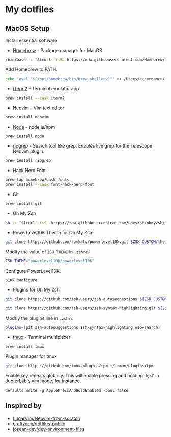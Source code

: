 # My dotfiles

## MacOS Setup

Install essential software

- [Homebrew](https://brew.sh/) - Package manager for MacOS

```bash
/bin/bash -c "$(curl -fsSL https://raw.githubusercontent.com/Homebrew/install/HEAD/install.sh)"
```

Add Homebrew to PATH.

```bash
echo 'eval "$(/opt/homebrew/bin/brew shellenv)"' >> /Users/<username>/.zshrc
```

- [iTerm2](https://formulae.brew.sh/cask/iterm2) - Terminal emulator app

```bash
brew install --cask iterm2
```

- [Neovim](https://formulae.brew.sh/formula/neovim) - Vim text editor

```bash
brew install neovim
```

- [Node](https://formulae.brew.sh/formula/node) - node.js/npm

```bash
brew install node
```

- [ripgrep](https://formulae.brew.sh/formula/ripgrep) - Search tool like grep. Enables live grep for the Telescope Neovim plugin.

```bash
brew install ripgrep
```

- Hack Nerd Font

```bash
brew tap homebrew/cask-fonts
brew install --cask font-hack-nerd-font
```

- Git

```bash
brew install git
```

- Oh My Zsh

```bash
sh -c "$(curl -fsSL https://raw.githubusercontent.com/ohmyzsh/ohmyzsh/master/tools/install.sh)"
```

- PowerLevel10K Theme for Oh My Zsh

```bash
git clone https://github.com/romkatv/powerlevel10k.git $ZSH_CUSTOM/themes/powerlevel10k
```

Modify the value of `ZSH_THEME` in `.zshrc`.

```bash
ZSH_THEME="powerlevel10k/powerlevel10k"
```

Configure PowerLevel10K.

```bash
p10k configure
```

- Plugins for Oh My Zsh

```bash
git clone https://github.com/zsh-users/zsh-autosuggestions ${ZSH_CUSTOM:-~/.oh-my-zsh/custom}/plugins/zsh-autosuggestions
```

```bash
git clone https://github.com/zsh-users/zsh-syntax-highlighting.git ${ZSH_CUSTOM:-~/.oh-my-zsh/custom}/plugins/zsh-syntax-highlighting
```

Modfiy the plugins line in `.zshrc`

```bash
plugins=(git zsh-autosuggestions zsh-syntax-highlighting web-search)
```

- [tmux](https://formulae.brew.sh/formula/tmux) - Terminal multiplexer

```bash
brew install tmux
```

Plugin manager for tmux

```bash
git clone https://github.com/tmux-plugins/tpm ~/.tmux/plugins/tpm
```

Enable key repeats globally. This will enable pressing and holding 'hjkl' in JupterLab's vim mode, for instance.

```
defaults write -g ApplePressAndHoldEnabled -bool false
```

## Inspired by

- [LunarVim/Neovim-from-scratch](https://github.com/LunarVim/Neovim-from-scratch)
- [craftzdog/dotfiles-public](https://github.com/craftzdog/dotfiles-public)
- [josean-dev/dev-environment-files](https://github.com/josean-dev/dev-environment-files)
